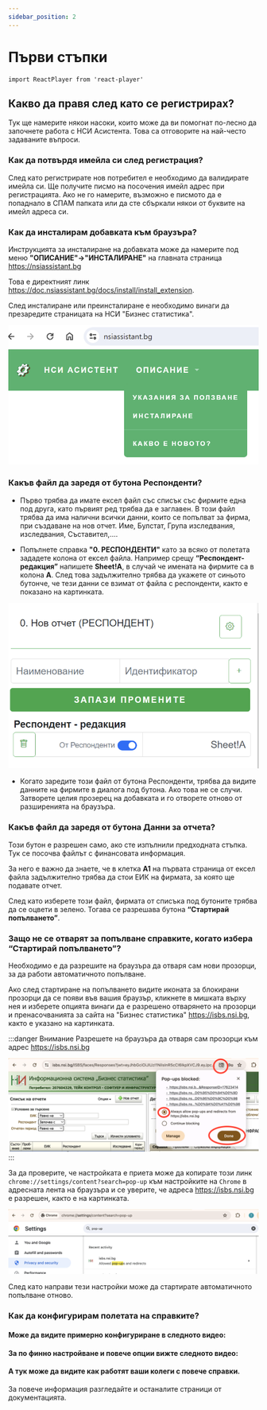 ```yaml
---
sidebar_position: 2
---
```


# Първи стъпки


```mdx-code-block
import ReactPlayer from 'react-player'
```

## Какво да правя след като се регистрирах?

Тук ще намерите някои насоки, които може да ви помогнат по-лесно да започнете работа с НСИ Асистента. Това са отговорите на най-често задаваните въпроси.


### Как да потвърдя имейла си след регистрация?
След като регистрирате нов потребител е необходимо да валидирате имейла си. Ще получите писмо на посочения имейл адрес при регистрацията. Ако не го намерите, възможно е писмото да е попаднало в СПАМ папката или да сте сбъркали някои от буквите на имейл адреса си.

 

### Как да инсталирам добавката към браузъра?
Инструкцията за инсталиране на добавката може да намерите под меню **"ОПИСАНИЕ"->"ИНСТАЛИРАНЕ"**  на главната страница https://nsiassistant.bg

Това е директният линк https://doc.nsiassistant.bg/docs/install/install_extension.

След инсталиране или преинсталиране е необходимо винаги да презаредите страницата на НСИ "Бизнес статистика".

![new-registration](img/documentation.png)

### Какъв файл да заредя от бутона Респонденти?
* Първо трябва да имате ексел файл със списък със фирмите една под друга, като първият ред трябва да е заглавен. В този файл трябва да има налични всички данни, които се попълват за фирма, при създаване на нов отчет. Име, Булстат, Група изследвания, изследвания, Съставител,....
 

* Попълнете справка **"0. РЕСПОНДЕНТИ"** като за всяко от полетата зададете колона от ексел файла. Например срещу **“Респондент-редакция”** напишете **Sheet!A**, в случай че имената на фирмите са в колона **A**. След това задължително трябва да укажете от синьото бутонче, че тези данни се взимат от файла с респонденти, както е показано на картинката.

![new-registration](img/new-respondent.png)

* Когато заредите този файл от бутона Респонденти, трябва да видите данните на фирмите в диалога под бутона. Ако това не се случи. Затворете целия прозерец на добавката и го отворете отново от разширенията на браузъра.

### Какъв файл да заредя от бутона Данни за отчета?
Този бутон е разрешен само, ако сте изпълнили предходната стъпка. Тук се посочва файлът с финансовата информация.

За него е важно да знаете, че в клетка **А1** на първата страница от ексел файла задължително трябва да стои ЕИК на фирмата, за която ще подавате отчет.

След като изберете този файл, фирмата от списъка под бутоните трябва да се оцвети в зелено. Тогава се разрешава бутона **“Стартирай попълването”**.

### Защо не се отварят за попълване справките, когато избера “Стартирай попълването”?
 
Необходимо е да разрешите на браузъра да отваря сам нови прозорци, за да работи автоматичното попълване. 

Ако след стартиране на попълването видите иконата за блокирани прозорци да се появи във вашия браузър, кликнете в мишката върху нея и изберете опцията винаги да е разрешено отварянето на прозорци и пренасочванията за сайта на "Бизнес статистика" https://isbs.nsi.bg, както е указано на картинката.

:::danger Внимание
Разрешете на браузъра да отваря сам прозорци към адрес https://isbs.nsi.bg


![alt text](img/allow-popup.png)
:::

За да проверите, че настройката е приета може да копирате този линк `chrome://settings/content?search=pop-up` към настройките на `Chrome` в адресната лента на браузъра и се уверите, че адреса https://isbs.nsi.bg е разрешен, както е на картинката.

![разреши диалозите](img/allow-popup-result.png)

След като направи тези настройки може да стартирате автоматичното попълване отново.

### Как да конфигурирам полетата на справките?

#### Може да видите примерно конфигуриране в следното видео:

<ReactPlayer playing controls url='https://www.youtube.com/watch?v=GDoq7elsFEA' />

#### За по финно настройване и повече опции вижте следното видео:

<ReactPlayer playing controls url='https://www.youtube.com/watch?v=CfqKvcvAn8s' />

#### А тук може да видите как работят ваши колеги с повече справки.

<ReactPlayer playing controls url='https://www.youtube.com/watch?v=2_-lFmWwsNU' />

За повече информация разгледайте и останалите страници от документацията.